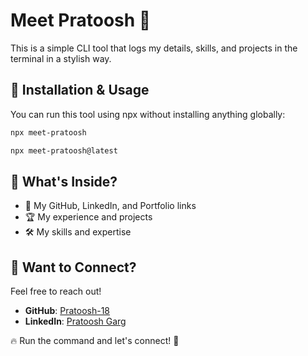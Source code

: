 # Meet Pratoosh 👋

This is a simple CLI tool that logs my details, skills, and projects in the terminal in a stylish way.

## 🚀 Installation & Usage

You can run this tool using npx without installing anything globally:

```sh
npx meet-pratoosh
```
```sh
npx meet-pratoosh@latest
```

## 🎯 What's Inside?

- 📌 My GitHub, LinkedIn, and Portfolio links  
- 🏆 My experience and projects  
- 🛠️ My skills and expertise  

## 🌟 Want to Connect?

Feel free to reach out!

- **GitHub**: [Pratoosh-18](https://github.com/Pratoosh-18)  
- **LinkedIn**: [Pratoosh Garg](https://www.linkedin.com/in/pratoosh-garg) 

🔥 Run the command and let's connect! 🚀

